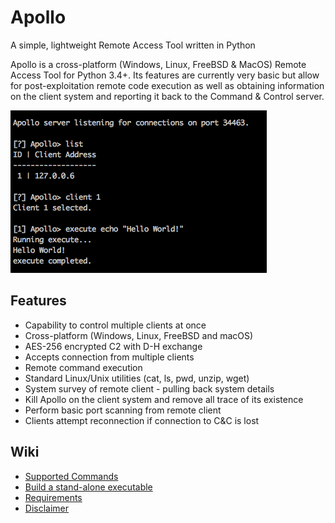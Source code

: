 # Apollo

A simple, lightweight Remote Access Tool written in Python

Apollo is a cross-platform (Windows, Linux, FreeBSD & MacOS) Remote Access Tool for Python 3.4+. Its features are currently very basic but allow for post-exploitation remote code execution as well as obtaining information on the client system and reporting it back to the Command & Control server.

![Alt text](/screenshot.png)

## Features
 * Capability to control multiple clients at once
 * Cross-platform (Windows, Linux, FreeBSD and macOS)
 * AES-256 encrypted C2 with D-H exchange
 * Accepts connection from multiple clients
 * Remote command execution
 * Standard Linux/Unix utilities (cat, ls, pwd, unzip, wget)
 * System survey of remote client - pulling back system details
 * Kill Apollo on the client system and remove all trace of its existence
 * Perform basic port scanning from remote client
 * Clients attempt reconnection if connection to C&C is lost

## Wiki
* [Supported Commands](https://github.com/apacketofsweets/Apollo/wiki/Commands)
* [Build a stand-alone executable](https://github.com/apacketofsweets/Apollo/wiki/Build-a-stand-alone-executable)
* [Requirements](https://github.com/apacketofsweets/Apollo/wiki/Requirements)
* [Disclaimer](https://github.com/apacketofsweets/Apollo/wiki/Disclaimer)
